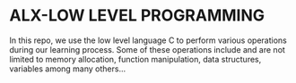 # ALX-LOW LEVEL PROGRAMMING

In this repo, we use the low level language C to perform various operations during our learning process. Some of these operations include and are not limited to memory allocation, function manipulation, data structures, variables among many others...
